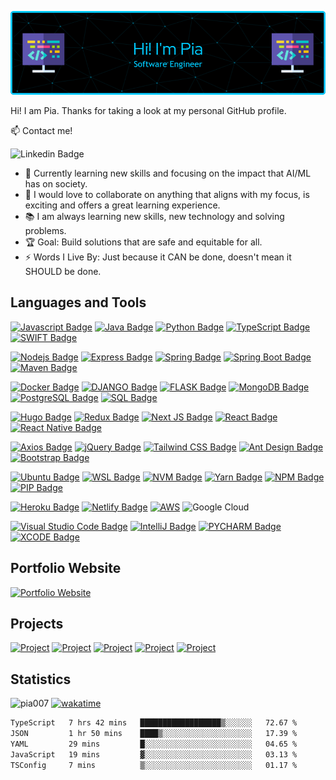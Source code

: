 <!-- Header -->
![header](github-header.png)


Hi! I am Pia. Thanks for taking a look at my personal GitHub profile. 

<!-- Contacts -->
:mailbox: Contact me!

 ![Linkedin Badge](https://img.shields.io/badge/-Pia_Torain-000000?style=for-the-badge&labelColor=black&logo=linkedin&logoColor=0e76a8)
 

- 🔭 Currently learning new skills and focusing on the impact that AI/ML has on society.
- 👯 I would love to collaborate on anything that aligns with my focus, is exciting and offers a great learning experience.
- 📚 I am always learning new skills, new technology and solving problems.
- 🏆 Goal: Build solutions that are safe and equitable for all.   
- ⚡ Words I Live By: Just because it CAN be done, doesn't mean it SHOULD be done.



<!-- Skills -->
## Languages and Tools

[![Javascript Badge](https://img.shields.io/badge/-Javascript-000000?style=for-the-badge&labelColor=black&logo=javascript&logoColor=F0DB4F)](#) [![Java Badge](https://img.shields.io/badge/Java-000000?style=for-the-badge&logo=java&logoColor=ED8B00)](#) [![Python Badge](https://img.shields.io/badge/-Python-000000?style=for-the-badge&labelColor=black&logo=python&logoColor=)](#) [![TypeScript Badge](https://img.shields.io/badge/-Typescript-000000?style=for-the-badge&labelColor=black&logo=typescript&logoColor=79B9E4)](#) [![SWIFT Badge](https://img.shields.io/badge/-SWIFT-000000?style=for-the-badge&labelColor=black&logo=swift&logoColor=white)](#)
  

[![Nodejs Badge](https://img.shields.io/badge/-Nodejs-000000?style=for-the-badge&labelColor=black&logo=node.js&logoColor=3C873A)](#) [![Express Badge](https://img.shields.io/badge/-Express-000000?style=for-the-badge&labelColor=black&logo=express&logoColor=FFFFFF)](#) [![Spring Badge](https://img.shields.io/badge/-Spring-000000?style=for-the-badge&labelColor=black&logo=spring&logoColor=6DB33F)](#)
[![Spring Boot Badge](https://img.shields.io/badge/-Spring%20Boot-000000?style=for-the-badge&labelColor=black&logo=spring-boot&logoColor=6DB33F)](#) [![Maven Badge](https://img.shields.io/badge/-Maven-000000?style=for-the-badge&labelColor=black&logo=apache-maven&logoColor=812878)](#) 

[![Docker Badge](https://img.shields.io/badge/-Docker-000000?style=for-the-badge&labelColor=black&logo=docker&logoColor=00ccff)](#)
[![DJANGO Badge](https://img.shields.io/badge/-DJANGO-000000?style=for-the-badge&labelColor=black&logo=django&logoColor=092E20)](#) [![FLASK Badge](https://img.shields.io/badge/-FLASK-000000?style=for-the-badge&labelColor=black&logo=flask&logoColor=white)](#) [![MongoDB Badge](https://img.shields.io/badge/-MongoDB-000000?style=for-the-badge&labelColor=black&logo=mongodb&logoColor=4DB333D)](#) [![PostgreSQL Badge](https://img.shields.io/badge/-PostgreSQL-000000?style=for-the-badge&labelColor=black&logo=postgresql&logoColor=4DB333D)](#) 
[![SQL Badge](https://img.shields.io/badge/-SQL-000000?style=for-the-badge&labelColor=black&logo=&logoColor=4DB333D)](#) 

[![Hugo Badge](https://img.shields.io/badge/-hugo-000000?style=for-the-badge&labelColor=black&logo=Hugo)](#)
[![Redux Badge](https://img.shields.io/badge/-Redux-000000?style=for-the-badge&labelColor=black&logo=redux&logoColor=764ABC)](#) [![Next JS Badge](https://img.shields.io/badge/-Next_JS-000000?style=for-the-badge&labelColor=black&logo=nextdotjs&logoColor=ffffff)](#) [![React Badge](https://img.shields.io/badge/-React-000000?style=for-the-badge&labelColor=black&logo=react&logoColor=61DBFB)](#)  [![React Native Badge](https://img.shields.io/badge/-React_Native-000000?style=for-the-badge&labelColor=black&logo=react&logoColor=FFFFFF)](#) 

<!-- frontend extra -->
 
[![Axios Badge](https://img.shields.io/badge/-axios-000000?&style=for-the-badge&labelColor=000000&logo=axios&logoColor=671ddf)](#) [![jQuery Badge](https://img.shields.io/badge/-jQuery-000000?style=for-the-badge&labelColor=black&logo=jQuery&logoColor=0868AC)](#)
[![Tailwind CSS Badge](https://img.shields.io/badge/-Tailwind_CSS-000000?style=for-the-badge&labelColor=black&logo=tailwindcss&logoColor=2965f1)](#) [![Ant Design Badge](https://img.shields.io/badge/-ANT_Design-000000?style=for-the-badge&labelColor=black&logo=antdesign&logoColor=FFFFFF)](#) [![Bootstrap Badge](https://img.shields.io/badge/-Bootstrap-000000?style=for-the-badge&labelColor=black&logo=bootstrap&logoColor=553C7B)](#)


[![Ubuntu Badge](https://img.shields.io/badge/-Ubuntu-000000?style=for-the-badge&labelColor=black&logo=ubuntu&logoColor=E95420)](#)
[![WSL Badge](https://img.shields.io/badge/-WSL-000000?style=for-the-badge&labelColor=black&logo=linux&logoColor=FCC624)](#)
[![NVM Badge](https://img.shields.io/badge/-nvm-000000?style=for-the-badge&labelColor=black&logoColor=3C873A)](#) [![Yarn Badge](https://img.shields.io/badge/-yarn-000000?style=for-the-badge&labelColor=black&logo=yarn&logoColor=00ccff)](#)
[![NPM Badge](https://img.shields.io/badge/-npm-000000?style=for-the-badge&labelColor=black&logo=npm&logoColor=CB3837)](#)
[![PIP Badge](https://img.shields.io/badge/-PIP-000000?style=for-the-badge&labelColor=black&logo=pypi&logoColor=yellow)](#)

<!-- hosting -->
[![Heroku Badge](https://img.shields.io/badge/Heroku-000000?style=for-the-badge&labelColor=000000&logo=heroku&logoColor=8e06fd)](#)
[![Netlify Badge](https://img.shields.io/badge/Netlify-000000?style=for-the-badge&logo=netlify&logoColor=00C7B7)](#) [![AWS](https://img.shields.io/badge/-AWS-000000?style=for-the-badge&labelColor=black&logo=amazonaws&logoColor=FF9900)](#) ![Google Cloud](https://img.shields.io/badge/-Google_Cloud-000000?style=for-the-badge&labelColor=black&logo=googlecloud&logoColor=234285F4) 

<!-- ides -->
[![Visual Studio Code Badge](https://img.shields.io/badge/Visual%20Studio%20Code-000000?style=for-the-badge&labelColor=000000&logo=visual-studio-code&logoColor=007acc)](#)
[![IntelliJ Badge](https://img.shields.io/badge/IntelliJ%20Idea-000000?style=for-the-badge&logo=intelliJ-idea&logoColor=red)](#) [![PYCHARM Badge](https://img.shields.io/badge/-PYCHARM-000000?style=for-the-badge&labelColor=black&logo=pycharm&logoColor=green)](#) [![XCODE Badge](https://img.shields.io/badge/-XCODE-000000?style=for-the-badge&labelColor=black&logo=xcode&logoColor=007ACC)](#) 


 

<!-- ### Highlights -->

## Portfolio Website
[![Portfolio Website](https://img.shields.io/badge/-Pia_Torain-blue?style=for-the-badge&labelColor)](https://piatorain.com/)

## Projects
[![Project](https://img.shields.io/badge/-Car_Dealership-blue?style=for-the-badge&labelColor)](https://car-app-wjuvn76ckq-uc.a.run.app/)
[![Project](https://img.shields.io/badge/-Colour_Mi`_Chic-blue?style=for-the-badge&labelColor)](https://colourmichic-cmc.com/)
[![Project](https://img.shields.io/badge/-medView-blue?style=for-the-badge&labelColor)](https://github.com/Pia007/medView/)
[![Project](https://img.shields.io/badge/-Viva_Las_Vegas-blue?style=for-the-badge&labelColor)](https://viva-las-vegas.herokuapp.com/)
[![Project](https://img.shields.io/badge/-Host_a_Healthcare_Hero-blue?style=for-the-badge&labelColor)](https://hostahealtcarehero.netlify.app/)


<!-- Stats -->
## Statistics

<p align="left">

<img src="https://komarev.com/ghpvc/?username=pia007&label=Profile%20views&color=blue&style=for-the-badge" alt="pia007" />  [![wakatime](https://wakatime.com/badge/user/b3513b54-9e2d-4fc6-b997-adc0799b4502.svg?style=for-the-badge)](https://wakatime.com/@b3513b54-9e2d-4fc6-b997-adc0799b4502)

</p>

<!-- #### Weekly -->
<!-- <div style="border: 1px solid #00ccff; background-color: black; padding: 10px 0px 0px 0px"> -->
<!--START_SECTION:waka-->

```txt
TypeScript   7 hrs 42 mins   ██████████████████▒░░░░░░   72.67 %
JSON         1 hr 50 mins    ████▒░░░░░░░░░░░░░░░░░░░░   17.39 %
YAML         29 mins         █░░░░░░░░░░░░░░░░░░░░░░░░   04.65 %
JavaScript   19 mins         ▓░░░░░░░░░░░░░░░░░░░░░░░░   03.13 %
TSConfig     7 mins          ▒░░░░░░░░░░░░░░░░░░░░░░░░   01.17 %
```

<!--END_SECTION:waka-->

<!-- <p align="left">
<img align="left" src="https://github-readme-stats.vercel.app/api/top-langs/?username=pia007&&lang_count=10&&title_color=00ccff&text_color=00ccff&border_color=00ccff&bg_color=000000&langs_count=3" alt="pia007" />
</p>  -->

<!-- ![Top Langs](https://github-readme-stats.vercel.app/api/top-langs/?username=pia007&layout=compact) -->

<!-- ![](https://raw.githubusercontent.com/Pia007/Pia007/main/profile-summary-card-output/algolia/0-profile-details.svg) -->

<!-- ![](https://raw.githubusercontent.com/Pia007/Pia007/main/profile-summary-card-output/cobalt2/3-stats.svg) -->










